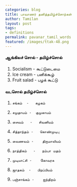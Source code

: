```yaml
---
categories: blog
title: பாவாணர் தனித்தமிழ்ச்சொற்கள்
author: Tamilan
layout: post
tags: 
- definitions
permalink: pavanar_tamil_words
featured: /images/ttak-48.png
---
```

#### ஆங்கிலச் சொல் 	-	தமிழ்ச்சொல்
		
 1. Socialism 	- 	கூட்டுடைமை
 2. Ice cream 	- 	பனிக்கூழ்
 3. Fruit salad - 	பழக் கூட்டு
 
#### வடசொல் 		தமிழ்ச்சொல்			

 1. 	சங்கம் 	- 	கழகம்
 2. 	சமுதாயம் - 	குமுகாயம்
 3. 	சைவம் 	- 	சிவனியம்
 4. 	சித்தாந்தம் - 	கொண்முடிபு
 5. 	வைணவம் - 	திருமாலியம்
 6. 	நாத்திகம் 	- 	நம்பா மதம்
 7. 	முடியாட்சி - 	கோவரசு
 8. 	ஜாதகம் 	- 	பிறப்பியம்
 9. 	பஞ்சாங்கம் - 	ஐந்திறம்
 


